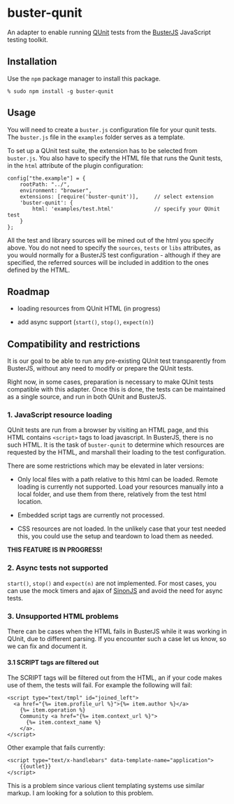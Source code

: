 

# buster-qunit #

An adapter to enable running [QUnit](http://qunitjs.com) tests
from the [BusterJS](http://busterjs.org) JavaScript testing toolkit.

## Installation ##

Use the `npm` package manager to install this package.

    % sudo npm install -g buster-qunit


## Usage ##

You will need to create a `buster.js` configuration file for
your qunit tests. The `buster.js` file in the `examples`
folder serves as a template.

To set up a QUnit test suite, the extension has to be selected from
`buster.js`. You also have to specify the HTML file that runs the Qunit
tests, in the `html` attribute of the plugin configuration:

    config["the.example"] = {
        rootPath: "../",
        environment: "browser",
        extensions: [require('buster-qunit')],     // select extension
        'buster-qunit': {
            html: 'examples/test.html'             // specify your QUnit test
        }
    };

All the test and library sources will be mined out of the html you specify 
above. You do not need to specify the `sources`, `tests` or `libs` attributes,
as you would normally for a BusterJS test configuration - although if they are
specified, the referred sources will be included in addition to the ones
defined by the HTML.


## Roadmap ##

- loading resources from QUnit HTML (in progress)

- add async support (`start()`, `stop()`, `expect(n)`)


## Compatibility and restrictions ##

It is our goal to be able to run any pre-existing QUnit test transparently
from BusterJS, without any need to modify or prepare the QUnit tests.

Right now, in some cases, preparation is necessary to make QUnit tests 
compatible with this adapter. Once this is done, the tests can be maintained 
as a single source, and run in both QUnit and BusterJS.


### 1. JavaScript resource loading ###

QUnit tests are run from a browser by visiting an HTML page, and this HTML
contains `<script>` tags to load javascript. In BusterJS, there is no such
HTML. It is the task of `buster-qunit` to determine which resources are 
requested by the HTML, and marshall their loading to the test configuration.

There are some restrictions which may be elevated in later versions:

- Only local files with a path relative to this html can be loaded.
  Remote loading is currently not supported. Load your resources manually into
  a local folder, and use them from there, relatively from the test html
  location.

- Embedded script tags are currently not processed.

- CSS resources are not loaded. In the unlikely case that your test needed
  this, you could use the setup and teardown to load them as needed.

**THIS FEATURE IS IN PROGRESS!**


### 2. Async tests not supported ###

`start()`, `stop()` and `expect(n)` are not implemented. For most cases, you
can use the mock timers and ajax of [SinonJS](http://sinonjs.org) and avoid
the need for async tests.

### 3. Unsupported HTML problems ###

There can be cases when the HTML fails in BusterJS while it was working in
QUnit, due to different parsing. If you encounter such a case let us know,
so we can fix and document it.

#### 3.1 SCRIPT tags are filtered out ####

The SCRIPT tags will be filtered out from the HTML, an if your code makes use
of them, the tests will fail. For example the following will fail:

    <script type="text/tmpl" id="joined_left">
      <a href="{%= item.profile_url %}">{%= item.author %}</a>
        {%= item.operation %}
        Community <a href="{%= item.context_url %}">
          {%= item.context_name %}
        </a>.
    </script>

Other example that fails currently:

    <script type="text/x-handlebars" data-template-name="application">
        {{outlet}}
    </script>

This is a problem since various client templating systems use similar markup.
I am looking for a solution to this problem.
